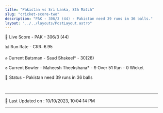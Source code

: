 ```yaml
---
title: "Pakistan vs Sri Lanka, 8th Match"
slug: "cricket-score-two"
description: "PAK - 306/3 (44) - Pakistan need 39 runs in 36 balls."
layout: "../../layouts/PostLayout.astro"
---
```


🔴 Live Score - PAK - 306/3 (44)  

📊 Run Rate - CRR: 6.95  

✊ Current Batsman - Saud Shakeel* - 30(28)  

✊ Current Bowler - Maheesh Theekshana* - 9 Over 51 Run - 0 Wicket  

📑 Status - Pakistan need 39 runs in 36 balls

<br />

***

📝 Last Updated on : 10/10/2023, 10:04:14 PM

***

